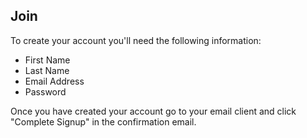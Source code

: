 ## Join

To create your account you'll need the following information:

* First Name
* Last Name
* Email Address
* Password

Once you have created your account go to your email client and click "Complete Signup" in the confirmation email.
